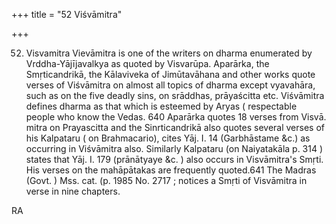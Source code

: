 +++
title = "52 Viśvāmitra"

+++

52. Visvamitra Vievāmitra is one of the writers on dharma enumerated by Vrddha-Yājījavalkya as quoted by Visvarūpa. Aparārka, the Smṛticandrikā, the Kālaviveka of Jimūtavāhana and other works quote verses of Viśvāmitra on almost all topics of dharma except vyavahāra, such as on the five deadly sins, on srāddhas, prāyaścitta etc. Viśvāmitra defines dharma as that which is esteemed by Aryas ( respectable people who know the Vedas. 640 Aparārka quotes 18 verses from Visvā. mitra on Prayascitta and the Sinrticandrikā also quotes several verses of his Kalpataru ( on Brahmacario), cites Yāj. I. 14 (Garbhāstame &c.) as occurring in Viśvāmitra also. Similarly Kalpataru (on Naiyatakāla p. 314 ) states that Yāj. I. 179 (prānātyaye &c. ) also occurs in Visvāmitra's Smṛti. His verses on the mahāpātakas are frequently quoted.641 The Madras (Govt. ) Mss. cat. (p. 1985 No. 2717 ; notices a Smṛti of Visvāmitra in verse in nine chapters. 

RA 
